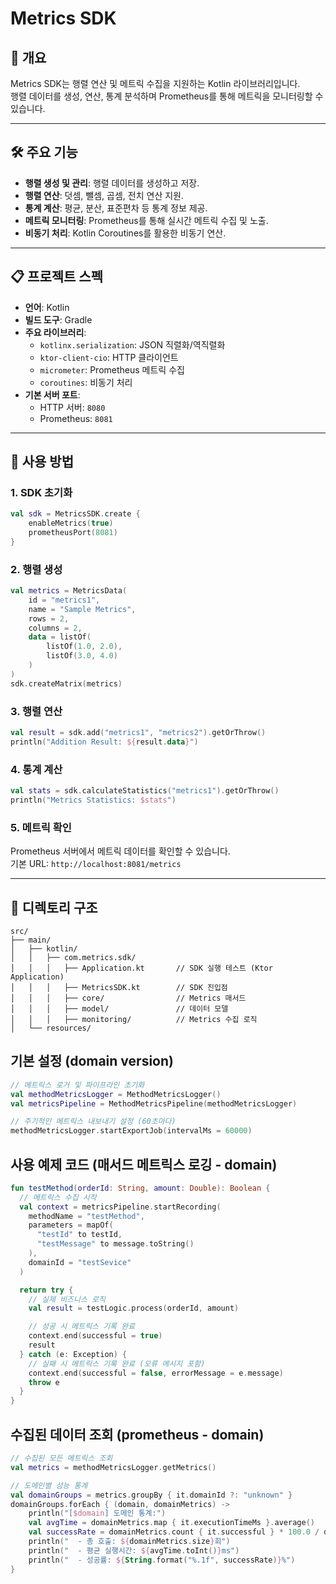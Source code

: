 # Metrics SDK

## 📖 개요
Metrics SDK는 행렬 연산 및 메트릭 수집을 지원하는 Kotlin 라이브러리입니다.  
행렬 데이터를 생성, 연산, 통계 분석하며 Prometheus를 통해 메트릭을 모니터링할 수 있습니다.

---

## 🛠️ 주요 기능
- **행렬 생성 및 관리**: 행렬 데이터를 생성하고 저장.
- **행렬 연산**: 덧셈, 뺄셈, 곱셈, 전치 연산 지원.
- **통계 계산**: 평균, 분산, 표준편차 등 통계 정보 제공.
- **메트릭 모니터링**: Prometheus를 통해 실시간 메트릭 수집 및 노출.
- **비동기 처리**: Kotlin Coroutines를 활용한 비동기 연산.

---

## 📋 프로젝트 스펙
- **언어**: Kotlin
- **빌드 도구**: Gradle
- **주요 라이브러리**:
  - `kotlinx.serialization`: JSON 직렬화/역직렬화
  - `ktor-client-cio`: HTTP 클라이언트
  - `micrometer`: Prometheus 메트릭 수집
  - `coroutines`: 비동기 처리
- **기본 서버 포트**:
  - HTTP 서버: `8080`
  - Prometheus: `8081`
---

## 🚀 사용 방법
### 1. SDK 초기화
```kotlin
val sdk = MetricsSDK.create {
    enableMetrics(true)
    prometheusPort(8081)
}
```

### 2. 행렬 생성
```kotlin
val metrics = MetricsData(
    id = "metrics1",
    name = "Sample Metrics",
    rows = 2,
    columns = 2,
    data = listOf(
        listOf(1.0, 2.0),
        listOf(3.0, 4.0)
    )
)
sdk.createMatrix(metrics)
```

### 3. 행렬 연산
```kotlin
val result = sdk.add("metrics1", "metrics2").getOrThrow()
println("Addition Result: ${result.data}")
```

### 4. 통계 계산
```kotlin
val stats = sdk.calculateStatistics("metrics1").getOrThrow()
println("Metrics Statistics: $stats")
```

### 5. 메트릭 확인
Prometheus 서버에서 메트릭 데이터를 확인할 수 있습니다.  
기본 URL: `http://localhost:8081/metrics`

---

## 📂 디렉토리 구조
```text
src/
├── main/
│   ├── kotlin/
│   │   ├── com.metrics.sdk/
│   │   │   ├── Application.kt       // SDK 실행 테스트 (Ktor Application)
│   │   │   ├── MetricsSDK.kt        // SDK 진입점
│   │   │   ├── core/                // Metrics 매서드 
│   │   │   ├── model/               // 데이터 모델
│   │   │   ├── monitoring/          // Metrics 수집 로직
│   └── resources/
```

## 기본 설정 (domain version)
```kotlin
// 메트릭스 로거 및 파이프라인 초기화
val methodMetricsLogger = MethodMetricsLogger()
val metricsPipeline = MethodMetricsPipeline(methodMetricsLogger)

// 주기적인 메트릭스 내보내기 설정 (60초마다)
methodMetricsLogger.startExportJob(intervalMs = 60000)
```

## 사용 예제 코드 (매서드 메트릭스 로깅 - domain)
```Kotlin
fun testMethod(orderId: String, amount: Double): Boolean {
  // 메트릭스 수집 시작
  val context = metricsPipeline.startRecording(
    methodName = "testMethod",
    parameters = mapOf(
      "testId" to testId,
      "testMessage" to message.toString()
    ),
    domainId = "testSevice"
  )

  return try {
    // 실제 비즈니스 로직
    val result = testLogic.process(orderId, amount)

    // 성공 시 메트릭스 기록 완료
    context.end(successful = true)
    result
  } catch (e: Exception) {
    // 실패 시 메트릭스 기록 완료 (오류 메시지 포함)
    context.end(successful = false, errorMessage = e.message)
    throw e
  }
}
```
## 수집된 데이터 조회 (prometheus - domain)
```Kotlin
// 수집된 모든 메트릭스 조회
val metrics = methodMetricsLogger.getMetrics()

// 도메인별 성능 통계
val domainGroups = metrics.groupBy { it.domainId ?: "unknown" }
domainGroups.forEach { (domain, domainMetrics) ->
    println("[$domain] 도메인 통계:")
    val avgTime = domainMetrics.map { it.executionTimeMs }.average()
    val successRate = domainMetrics.count { it.successful } * 100.0 / domainMetrics.size
    println("  - 총 호출: ${domainMetrics.size}회")
    println("  - 평균 실행시간: ${avgTime.toInt()}ms")
    println("  - 성공률: ${String.format("%.1f", successRate)}%")
}
```